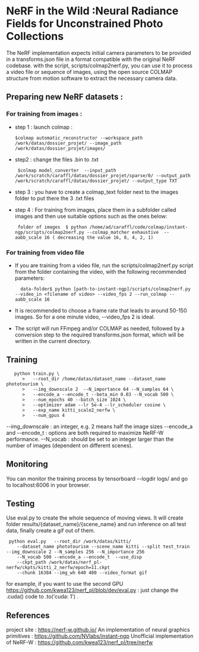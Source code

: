 # NeRF in the Wild :Neural Radiance Fields for Unconstrained Photo Collections

The NeRF implementation expects initial camera parameters to be provided in a transforms.json file in a format compatible with the original NeRF codebase. with the script, scripts/colmap2nerf.py, you can use it to process a video file or sequence of images, using the open source COLMAP structure from motion software to extract the necessary camera data.

## Preparing new NeRF datasets :

### For training from images : 

- step 1  : launch colmap :  
      
      $colmap automatic_reconstructor --workspace_path /work/datas/dossier_projet/ --image_path /work/datas/dossier_projet/images/

- step2 : change the files .bin to .txt 
               
       $colmap model_converter  --input_path  /work/scratch/caraffl/datas/dossier_projet/sparse/0/ --output_path  /work/scratch/caraffl/datas/dossier_projet/ --output_type TXT

- step 3  : you have to create a colmap_text folder next to the images folder to put there the 3 .txt files

- step 4  : For training from images, place them in a subfolder called images and then use suitable options such as the ones below:
       
       folder of images  $ python /home/ad/caraffl/code/colmap/instant-ngp/scripts/colmap2nerf.py --colmap_matcher exhaustive  --aabb_scale 16 ( decreasing the value 16, 8, 4, 2, 1)

### For training from video file 

- If you are training from a video file, run the scripts/colmap2nerf.py script from the folder containing the video, with the following recommended parameters:

        data-folder$ python [path-to-instant-ngp]/scripts/colmap2nerf.py --video_in <filename of video> --video_fps 2 --run_colmap --aabb_scale 16

- It is recommended to choose a frame rate that leads to around 50-150 images. So for a one minute video, --video_fps 2 is ideal.
  
- The script will run FFmpeg and/or COLMAP as needed, followed by a conversion step to the required transforms.json format, which will be written in the current directory.
  
## Training
  
       python train.py \
          >   --root_dir /home/datas/dataset_name --dataset_name phototourism \
          >   --img_downscale 2  --N_importance 64 --N_samples 64 \
          >   --encode_a --encode_t --beta_min 0.03 --N_vocab 500 \
          >   --num_epochs 40 --batch_size 1024 \
          >   --optimizer adam --lr 5e-4 --lr_scheduler cosine \
          >   --exp_name kitti_scale2_nerfw \
          >   --num_gpus 4
          
--img_downscale : an integer, e.g. 2 means half the image sizes
--encode_a and --encode_t : options are both required to maximize NeRF-W performance.
--N_vocab : should be set to an integer larger than the number of images (dependent on different scenes).

## Monitoring 

You can monitor the training process by tensorboard --logdir logs/ and go to localhost:6006 in your browser.

## Testing

Use eval.py to create the whole sequence of moving views. It will create folder results/{dataset_name}/{scene_name} and run inference on all test data, finally create a gif out of them.

     python eval.py   --root_dir /work/datas/kitti/ 
        --dataset_name phototourism --scene_name kitti --split test_train --img_downscale 2 --N_samples 256 --N_importance 256  
        --N_vocab 500 --encode_a --encode_t  --use_disp 
        --ckpt_path /work/datas/nerf_pl-nerfw/ckpts/kitti_2_nerfw/epoch=11.ckpt
        --chunk 16384 --img_wh 640 480 --video_format gif

for example, if you want to use the second GPU
https://github.com/kwea123/nerf_pl/blob/dev/eval.py : just change the .cuda() code to .to('cuda: 1') .
  
## References 
project site : https://nerf-w.github.io/
An implementation of neural graphics primitives : https://github.com/NVlabs/instant-ngp
Unofficial implementation of NeRF-W : https://github.com/kwea123/nerf_pl/tree/nerfw
